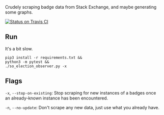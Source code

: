 Crudely scraping badge data from Stack Exchange, and maybe generating some graphs.

[![Status on Travis CI](https://travis-ci.org/jeremybanks/badge-scraper.svg)](https://travis-ci.org/jeremybanks/badge-scraper.svg)

## Run

It's a bit slow.

    pip3 install -r requirements.txt &&
    python3 -m pytest &&
    ./so_election_observer.py -x

## Flags

`-x`, `--stop-on-existing`: Stop scraping for new instances of a badges once an already-known instance has been encountered.

`-n`, `--no-update`: Don't scrape any new data, just use what you already have.
